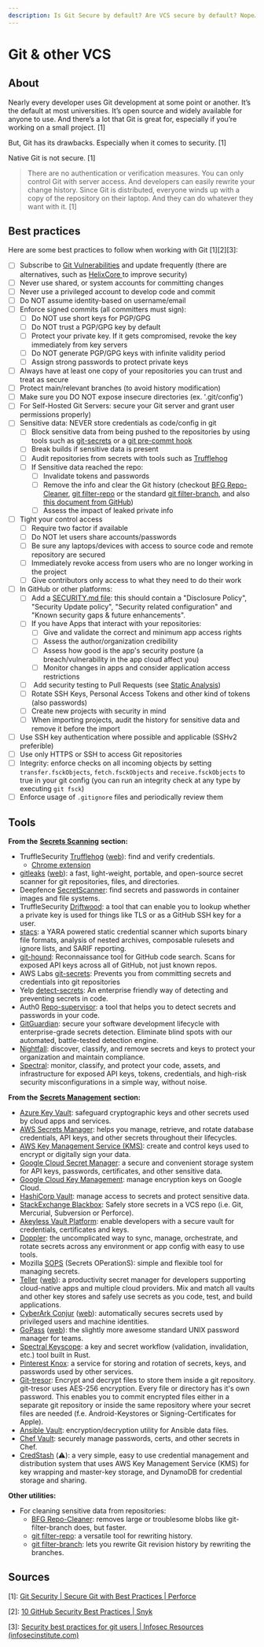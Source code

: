 ```yaml
---
description: Is Git Secure by default? Are VCS secure by default? Nope…
---
```


# Git & other VCS

## About

Nearly every developer uses Git development at some point or another. It’s the default at most universities. It’s open source and widely available for anyone to use. And there’s a lot that Git is great for, especially if you’re working on a small project. \[1]

But, Git has its drawbacks. Especially when it comes to security. \[1]

Native Git is not secure. \[1]

> There are no authentication or verification measures. You can only control Git with server access. And developers can easily rewrite your change history. Since Git is distributed, everyone winds up with a copy of the repository on their laptop. And they can do whatever they want with it. \[1]

## Best practices

Here are some best practices to follow when working with Git \[1]\[2]\[3]:

* [ ] Subscribe to [Git Vulnerabilities](https://www.cvedetails.com/vulnerability-list/vendor\_id-15815/product\_id-33590/Git-scm-GIT.html) and update frequently (there are alternatives, such as [HelixCore ](https://www.perforce.com/products/helix-core)to improve security)
* [ ] Never use shared, or system accounts for committing changes
* [ ] Never use a privileged account to develop code and commit
* [ ] Do NOT assume identity-based on username/email
* [ ] Enforce signed commits (all committers must sign):
  * [ ] Do NOT use short keys for PGP/GPG
  * [ ] Do NOT trust a PGP/GPG key by default
  * [ ] Protect your private key. If it gets compromised, revoke the key immediately from key servers
  * [ ] Do NOT generate PGP/GPG keys with infinite validity period
  * [ ] Assign strong passwords to protect private keys
* [ ] Always have at least one copy of your repositories you can trust and treat as secure
* [ ] Protect main/relevant branches (to avoid history modification)
* [ ] Make sure you DO NOT expose insecure directories (ex. '.git/config')
* [ ] For Self-Hosted Git Servers: secure your Git server and grant user permissions properly)
* [ ] Sensitive data: NEVER store credentials as code/config in git
  * [ ] Block sensitive data from being pushed to the repositories by using tools such as [git-secrets](https://github.com/awslabs/git-secrets) or a [git pre-commt hook](https://githooks.com/)
  * [ ] Break builds if sensitive data is present
  * [ ] Audit repositories from secrets with tools such as [Trufflehog](https://github.com/trufflesecurity/truffleHoghttps:/github.com/trufflesecurity/truffleHog)
  * [ ] If Sensitive data reached the repo:
    * [ ] Invalidate tokens and passwords
    * [ ] Remove the info and clear the Git history (checkout [BFG Repo-Cleaner](https://rtyley.github.io/bfg-repo-cleaner/), [git filter-repo](https://github.com/newren/git-filter-repo) or the standard [git filter-branch](https://git-scm.com/docs/git-filter-branch), and also[ this document from GitHub](https://docs.github.com/en/authentication/keeping-your-account-and-data-secure/removing-sensitive-data-from-a-repository))
    * [ ] Assess the impact of leaked private info
* [ ] Tight your control access
  * [ ] Require two factor if available
  * [ ] Do NOT let users share accounts/passwords
  * [ ] Be sure any laptops/devices with access to source code and remote repository are secured
  * [ ] Immediately revoke access from users who are no longer working in the project
  * [ ] Give contributors only access to what they need to do their work
* [ ] In GitHub or other platforms:
  * [ ] Add a [SECURITY.md file](https://docs.github.com/en/code-security/getting-started/adding-a-security-policy-to-your-repository#about-security-policies): this should contain a "Disclosure Policy", "Security Update policy", "Security related configuration" and "Known security gaps & future enhancements".
  * [ ] If you have Apps that interact with your repositories:
    * [ ] Give and validate the correct and minimum app access rights
    * [ ] Assess the author/organization credibility
    * [ ] Assess how good is the app's security posture (a breach/vulnerability in the app cloud affect you)
    * [ ] Monitor changes in apps and consider application access restrictions
  * [ ] &#x20;Add security testing to Pull Requests (see [Static Analysis](../tools/static-analysis.md))
  * [ ] Rotate SSH Keys, Personal Access Tokens and other kind of tokens (also passwords)
  * [ ] Create new projects with security in mind
  * [ ] When importing projects, audit the history for sensitive data and remove it before the import
* [ ] Use SSH key authentication where possible and applicable (SSHv2 preferible)
* [ ] Use only HTTPS or SSH to access Git repositories
* [ ] Integrity: enforce checks on all incoming objects by setting `transfer.fsckObjects`, `fetch.fsckObjects` and `receive.fsckObjects` to true in your git config (you can run an integrity check at any type by executing `git fsck`)
* [ ] Enforce usage of `.gitignore` files and periodically review them

## Tools

**From the** [**Secrets Scanning**](../tools/secrets/secrets-scanning.md) **section:**

* TruffleSecurity [Trufflehog](https://github.com/trufflesecurity/trufflehog) ([web](https://trufflesecurity.com/trufflehog/)): find and verify credentials.
  * [Chrome extension](https://chrome.google.com/webstore/detail/trufflehog/bafhdnhjnlcdbjcdcnafhdcphhnfnhjc)
* [gitleaks](https://github.com/gitleaks/gitleaks) ([web](https://gitleaks.io/)): a fast, light-weight, portable, and open-source secret scanner for git repositories, files, and directories.
* Deepfence [SecretScanner](https://github.com/deepfence/SecretScanner): find secrets and passwords in container images and file systems.
* TruffleSecurity [Driftwood](https://github.com/trufflesecurity/driftwood): a tool that can enable you to lookup whether a private key is used for things like TLS or as a GitHub SSH key for a user.
* [stacs](https://github.com/stacscan/stacs): a YARA powered static credential scanner which suports binary file formats, analysis of nested archives, composable rulesets and ignore lists, and SARIF reporting.
* [git-hound](https://github.com/tillson/git-hound): Reconnaissance tool for GitHub code search. Scans for exposed API keys across all of GitHub, not just known repos.
* AWS Labs [git-secrets](https://github.com/awslabs/git-secrets): Prevents you from committing secrets and credentials into git repositories
* Yelp [detect-secrets](https://github.com/Yelp/detect-secrets): An enterprise friendly way of detecting and preventing secrets in code.
* Auth0 [Repo-supervisor](https://github.com/auth0/repo-supervisor): a tool that helps you to detect secrets and passwords in your code.
* [GitGuardian](https://www.gitguardian.com/v): secure your software development lifecycle with enterprise-grade secrets detection. Eliminate blind spots with our automated, battle-tested detection engine.
* [Nightfall](https://www.nightfall.ai/): discover, classify, and remove secrets and keys to protect your organization and maintain compliance.
* [Spectral](https://spectralops.io/): monitor, classify, and protect your code, assets, and infrastructure for exposed API keys, tokens, credentials, and high-risk security misconfigurations in a simple way, without noise.

**From the** [**Secrets Management**](../tools/secrets/secrets-management.md) **section:**

* [Azure Key Vault](https://azure.microsoft.com/en-us/products/key-vault/): safeguard cryptographic keys and other secrets used by cloud apps and services.
* [AWS Secrets Manager](https://aws.amazon.com/secrets-manager/): helps you manage, retrieve, and rotate database credentials, API keys, and other secrets throughout their lifecycles.
* [AWS Key Management Service (KMS)](https://aws.amazon.com/kms/): create and control keys used to encrypt or digitally sign your data.
* [Google Cloud Secret Manager](https://cloud.google.com/secret-manager): a secure and convenient storage system for API keys, passwords, certificates, and other sensitive data.
* [Google Cloud Key Management](https://cloud.google.com/security-key-management): manage encryption keys on Google Cloud.
* [HashiCorp Vault](https://www.hashicorp.com/products/vault): manage access to secrets and protect sensitive data.
* [StackExchange Blackbox](https://github.com/StackExchange/blackbox): Safely store secrets in a VCS repo (i.e. Git, Mercurial, Subversion or Perforce).
* [Akeyless Vault Platform](https://www.akeyless.io/secrets-management/secrets-store/): enable developers with a secure vault for credentials, certificates and keys.
* [Doppler](https://www.doppler.com/): the uncomplicated way to sync, manage, orchestrate, and rotate secrets across any environment or app config with easy to use tools.
* Mozilla [SOPS](https://github.com/mozilla/sops) (Secrets OPerationS): simple and flexible tool for managing secrets.
* [Teller](https://github.com/tellerops/teller) ([web](https://tlr.dev/)): a productivity secret manager for developers supporting cloud-native apps and multiple cloud providers. Mix and match all vaults and other key stores and safely use secrets as you code, test, and build applications.
* [CyberArk Conjur](https://github.com/cyberark/conjur) ([web](https://www.conjur.org/)): automatically secures secrets used by privileged users and machine identities.
* [GoPass](https://github.com/gopasspw/gopass) ([web](https://www.gopass.pw/)): the slightly more awesome standard UNIX password manager for teams.
* [Spectral Keyscope](https://github.com/SpectralOps/keyscope): a key and secret workflow (validation, invalidation, etc.) tool built in Rust.
* [Pinterest Knox](https://github.com/pinterest/knox): a service for storing and rotation of secrets, keys, and passwords used by other services.
* [Git-tresor](https://github.com/thebitrebels/git-tresor): Encrypt and decrypt files to store them inside a git repository. git-tresor uses AES-256 encryption. Every file or directory has it's own password. This enables you to commit encrypted files either in a separate git repository or inside the same repository where your secret files are needed (f.e. Android-Keystores or Signing-Certificates for Apple).
* [Ansible Vault](https://docs.ansible.com/ansible/latest/cli/ansible-vault.html): encryption/decryption utility for Ansible data files.
* [Chef Vault](https://github.com/chef/chef-vault): securely manage passwords, certs, and other secrets in Chef.
* [CredStash](https://github.com/fugue/credstash) (⚠️): a very simple, easy to use credential management and distribution system that uses AWS Key Management Service (KMS) for key wrapping and master-key storage, and DynamoDB for credential storage and sharing.

**Other utilities:**

* For cleaning sensitive data from repositories:
  * [BFG Repo-Cleaner](https://rtyley.github.io/bfg-repo-cleaner/): removes large or troublesome blobs like git-filter-branch does, but faster.
  * [git filter-repo](https://github.com/newren/git-filter-repo): a versatile tool for rewriting history.
  * [git filter-branch](https://git-scm.com/docs/git-filter-branch): lets you rewrite Git revision history by rewriting the branches.

## Sources

\[1]: [Git Security | Secure Git with Best Practices | Perforce](https://www.perforce.com/blog/vcs/git-secure)

\[2]: [10 GitHub Security Best Practices | Snyk](https://snyk.io/blog/ten-git-hub-security-best-practices/)

\[3]: [Security best practices for git users | Infosec Resources (infosecinstitute.com)](https://resources.infosecinstitute.com/topic/security-best-practices-for-git-users/)
